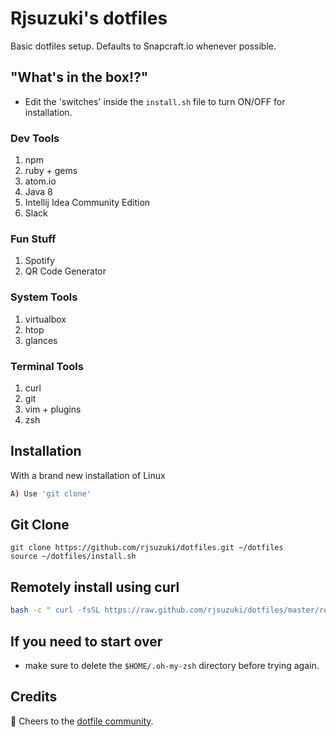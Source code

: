 # Rjsuzuki's dotfiles

Basic dotfiles setup. Defaults to Snapcraft.io whenever possible.

## "What's in the box!?"

- Edit the 'switches' inside the `install.sh` file to turn ON/OFF for installation.

### Dev Tools
1. npm
2. ruby + gems
3. atom.io
4. Java 8
5. Intellij Idea Community Edition
6. Slack

### Fun Stuff
1. Spotify
2. QR Code Generator

### System Tools
1. virtualbox
2. htop
3. glances

### Terminal Tools
1. curl
2. git
3. vim + plugins
4. zsh

## Installation
With a brand new installation of Linux
```bash
A) Use 'git clone'
```

## Git Clone
```git
git clone https://github.com/rjsuzuki/dotfiles.git ~/dotfiles
source ~/dotfiles/install.sh
```

## Remotely install using curl
```bash
bash -c " curl -fsSL https://raw.github.com/rjsuzuki/dotfiles/master/remote-install.sh "
```
## If you need to start over

- make sure to delete the `$HOME/.oh-my-zsh` directory before trying again.

## Credits
🙏 Cheers to the [dotfile community](https:///dotfiles.github.io).
